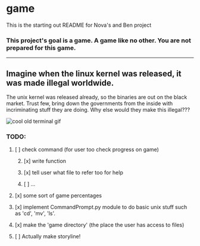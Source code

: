 # game

This is the starting out README for Nova's and Ben project

### This project's goal is a game. A game like no other. You are not prepared for this game.

--------------------------------------------------------------------------------------------------
## Imagine when the linux kernel was released, it was made illegal worldwide.
The unix kernel was released already, so the binaries are out on the black market.
Trust few, bring down the governments from the inside with incriminating stuff they are doing.
Why else would they make this illegal???



![cool old terminal gif](https://upload.wikimedia.org/wikipedia/commons/thumb/9/99/DEC_VT100_terminal.jpg/512px-DEC_VT100_terminal.jpg)


### TODO:

   1. [ ] check command (for user too check progress on game)
        
        2. [x] write function
        
        3. [x] tell user what file to refer too for help
        
        4. [ ] ...

   1. [x] some sort of game percentages

   2. [x] implement CommandPrompt.py module to do basic unix stuff such as 'cd', 'mv', 'ls'.

   3. [x] make the 'game directory' (the place the user has access to files)

   4. [ ] Actually make storyline!
